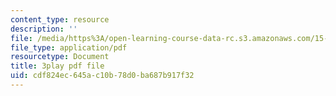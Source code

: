 ```yaml
---
content_type: resource
description: ''
file: /media/https%3A/open-learning-course-data-rc.s3.amazonaws.com/15-s12-blockchain-and-money-fall-2018/cdf824ec645ac10b78d0ba687b917f32_JPkgJwJHYSc.pdf
file_type: application/pdf
resourcetype: Document
title: 3play pdf file
uid: cdf824ec-645a-c10b-78d0-ba687b917f32
---
```

